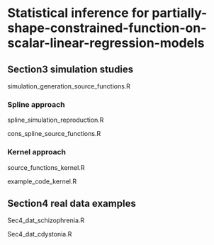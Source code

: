 # Statistical inference for partially-shape-constrained-function-on-scalar-linear-regression-models

## Section3 simulation studies
simulation_generation_source_functions.R

### Spline approach
spline_simulation_reproduction.R


cons_spline_source_functions.R

### Kernel approach
source_functions_kernel.R


example_code_kernel.R

## Section4 real data examples
Sec4_dat_schizophrenia.R


Sec4_dat_cdystonia.R
